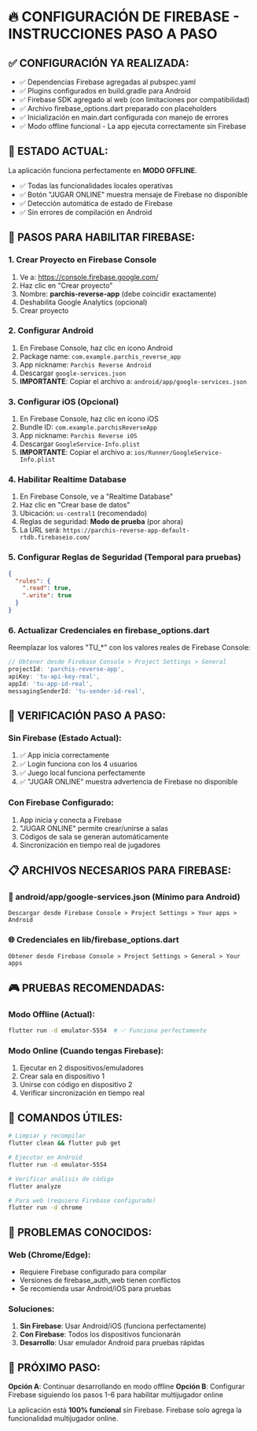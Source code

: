 # 🔥 CONFIGURACIÓN DE FIREBASE - INSTRUCCIONES PASO A PASO

## ✅ **CONFIGURACIÓN YA REALIZADA:**
- ✅ Dependencias Firebase agregadas al pubspec.yaml
- ✅ Plugins configurados en build.gradle para Android
- ✅ Firebase SDK agregado al web (con limitaciones por compatibilidad)
- ✅ Archivo firebase_options.dart preparado con placeholders
- ✅ Inicialización en main.dart configurada con manejo de errores
- ✅ Modo offline funcional - La app ejecuta correctamente sin Firebase

## 🎯 **ESTADO ACTUAL:**
La aplicación funciona perfectamente en **MODO OFFLINE**. 
- ✅ Todas las funcionalidades locales operativas
- ✅ Botón "JUGAR ONLINE" muestra mensaje de Firebase no disponible
- ✅ Detección automática de estado de Firebase
- ✅ Sin errores de compilación en Android

## 🚀 **PASOS PARA HABILITAR FIREBASE:**

### **1. Crear Proyecto en Firebase Console**
1. Ve a: https://console.firebase.google.com/
2. Haz clic en "Crear proyecto"
3. Nombre: **parchis-reverse-app** (debe coincidir exactamente)
4. Deshabilita Google Analytics (opcional)
5. Crear proyecto

### **2. Configurar Android**
1. En Firebase Console, haz clic en ícono Android
2. Package name: `com.example.parchis_reverse_app`
3. App nickname: `Parchis Reverse Android`
4. Descargar `google-services.json`
5. **IMPORTANTE**: Copiar el archivo a: `android/app/google-services.json`

### **3. Configurar iOS** (Opcional)
1. En Firebase Console, haz clic en ícono iOS
2. Bundle ID: `com.example.parchisReverseApp`
3. App nickname: `Parchis Reverse iOS`
4. Descargar `GoogleService-Info.plist`
5. **IMPORTANTE**: Copiar el archivo a: `ios/Runner/GoogleService-Info.plist`

### **4. Habilitar Realtime Database**
1. En Firebase Console, ve a "Realtime Database"
2. Haz clic en "Crear base de datos"
3. Ubicación: `us-central1` (recomendado)
4. Reglas de seguridad: **Modo de prueba** (por ahora)
5. La URL será: `https://parchis-reverse-app-default-rtdb.firebaseio.com/`

### **5. Configurar Reglas de Seguridad (Temporal para pruebas)**
```json
{
  "rules": {
    ".read": true,
    ".write": true
  }
}
```

### **6. Actualizar Credenciales en firebase_options.dart**
Reemplazar los valores "TU_*" con los valores reales de Firebase Console:
```dart
// Obtener desde Firebase Console > Project Settings > General
projectId: 'parchis-reverse-app',
apiKey: 'tu-api-key-real',
appId: 'tu-app-id-real',
messagingSenderId: 'tu-sender-id-real',
```

## 📱 **VERIFICACIÓN PASO A PASO:**

### **Sin Firebase (Estado Actual):**
1. ✅ App inicia correctamente
2. ✅ Login funciona con los 4 usuarios
3. ✅ Juego local funciona perfectamente
4. ✅ "JUGAR ONLINE" muestra advertencia de Firebase no disponible

### **Con Firebase Configurado:**
1. App inicia y conecta a Firebase
2. "JUGAR ONLINE" permite crear/unirse a salas
3. Códigos de sala se generan automáticamente
4. Sincronización en tiempo real de jugadores

## 📋 **ARCHIVOS NECESARIOS PARA FIREBASE:**

### **📁 android/app/google-services.json** (Mínimo para Android)
```
Descargar desde Firebase Console > Project Settings > Your apps > Android
```

### **🌐 Credenciales en lib/firebase_options.dart**
```
Obtener desde Firebase Console > Project Settings > General > Your apps
```

## 🎮 **PRUEBAS RECOMENDADAS:**

### **Modo Offline (Actual):**
```bash
flutter run -d emulator-5554  # ✅ Funciona perfectamente
```

### **Modo Online (Cuando tengas Firebase):**
1. Ejecutar en 2 dispositivos/emuladores
2. Crear sala en dispositivo 1
3. Unirse con código en dispositivo 2
4. Verificar sincronización en tiempo real

## 🔧 **COMANDOS ÚTILES:**
```bash
# Limpiar y recompilar
flutter clean && flutter pub get

# Ejecutar en Android
flutter run -d emulator-5554

# Verificar análisis de código
flutter analyze

# Para web (requiere Firebase configurado)
flutter run -d chrome
```

## 🚨 **PROBLEMAS CONOCIDOS:**

### **Web (Chrome/Edge):**
- Requiere Firebase configurado para compilar
- Versiones de firebase_auth_web tienen conflictos
- Se recomienda usar Android/iOS para pruebas

### **Soluciones:**
1. **Sin Firebase**: Usar Android/iOS (funciona perfectamente)
2. **Con Firebase**: Todos los dispositivos funcionarán
3. **Desarrollo**: Usar emulador Android para pruebas rápidas

## 🎯 **PRÓXIMO PASO:**
**Opción A**: Continuar desarrollando en modo offline
**Opción B**: Configurar Firebase siguiendo los pasos 1-6 para habilitar multijugador online

La aplicación está **100% funcional** sin Firebase. Firebase solo agrega la funcionalidad multijugador online.